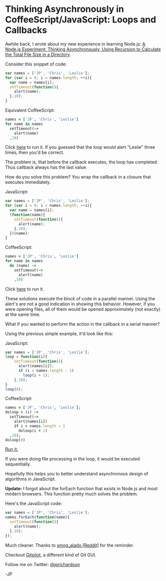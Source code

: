 <!--
author: JP
publish: Thu May 24 2012 18:19:20 GMT-0500 (CDT)
status: publish
type: post
link: https://procbits.wordpress.com/2012/05/24/thinking-asynchronously-in-coffeescriptjavascript-loops-and-callbacks/
tags: CoffeeScript, JavaScript
slug: 2012/05/24/thinking-asynchronously-in-coffeescriptjavascript-loops-and-callbacks
-->

Thinking Asynchronously in CoffeeScript/JavaScript: Loops and Callbacks
=======================================================================

Awhile back, I wrote about my new experience in learning Node.js: [A
Node.js Experiment: Thinking Asynchronously, Using Recursion to
Calculate the Total File Size in a
Directory](http://procbits.com/2011/10/29/a-node-js-experiment-thinking-asynchronously-recursion-calculate-file-size-directory/).

Consider this snippet of code:

```javascript
var names = ['JP', 'Chris', 'Leslie'];
for (var i = 0; i < names.length; ++i){
  var name = names[i];
  setTimeout(function(){
    alert(name);              
  },10);
}​
```

Equivalent CoffeeScript:

```ruby
names = ['JP', 'Chris', 'Leslie']
for name in names
  setTimeout(->
    alert(name)
  ,10)
```

Click
[here](http://coffeescript.org/#try:names%20%3D%20%5B'JP'%2C%20'Chris'%2C%20'Leslie'%5D%0Afor%20name%20in%20names%0A%20%20setTimeout(-%3E%0A%20%20%20%20alert(name)%0A%20%20%2C10))
to run it. If you guessed that the loop would alert "Leslie" three
times, then you'd be correct.

The problem is, that before the callback executes, the loop has
completed. Thus callback always has the last value.

How do you solve this problem? You wrap the callback in a closure that
executes immediately.

JavaScript:

```javascript
var names = ['JP', 'Chris', 'Leslie'];
for (var i = 0; i < names.length; ++i){
  var name = names[i];
  (function(name){
    setTimeout(function(){
      alert(name);              
    },10);
  })(name);
}​
```

CoffeeScript:

```ruby
names = ['JP', 'Chris', 'Leslie']
for name in names
  do (name) ->
    setTimeout(->
      alert(name)
    ,10)
```

Click
[here](http://coffeescript.org/#try:names%20%3D%20%5B'JP'%2C%20'Chris'%2C%20'Leslie'%5D%0Afor%20name%20in%20names%0A%20%20do%20(name)%20-%3E%0A%20%20%20%20setTimeout(-%3E%0A%20%20%20%20%20%20alert(name)%0A%20%20%20%20%2C10))
to run it.

These solutions execute the block of code in a parallel manner. Using
the alert's are not a good indication in showing this behavior. However,
if you were opening files, all of them would be opened approximately
(not exactly) at the same time.

What if you wanted to perform the action in the callback in a serial
manner?

Using the previous simple example, it'd look like this:

JavaScript:

```javascript
var names = ['JP', 'Chris', 'Leslie'];
loop = function(i){
    setTimeout(function(){
      alert(names[i]);
      if (i < names.length - 1)
        loop(i + 1);       
    },10);
}
loop(0);
```

CoffeeScript:

```ruby
names = ['JP', 'Chris', 'Leslie'];
doloop = (i) ->
  setTimeout(->
    alert(names[i])
    if i < names.length - 1
      doloop(i + 1)       
  ,10);
doloop(0)
```

[Run
it.](http://coffeescript.org/#try:names%20%3D%20%5B'JP'%2C%20'Chris'%2C%20'Leslie'%5D%3B%0Adoloop%20%3D%20(i)%20-%3E%0A%20%20setTimeout(-%3E%0A%20%20%20%20alert(names%5Bi%5D)%0A%20%20%20%20if%20i%20%3C%20names.length%20-%201%0A%20%20%20%20%20%20doloop(i%20%2B%201)%20%20%20%20%20%20%20%0A%20%20%2C10)%3B%0Adoloop(0))

If you were doing file processing in the loop, it would be executed
sequentially.

Hopefully this helps you to better understand asynchronous design of
algorithms in JavaScript.

**Update:** I forgot about the forEach function that exists in Node.js
and most modern browsers. This function pretty much solves the problem.

Here's the JavaScript code:

```javascript
var names = ['JP', 'Chris', 'Leslie'];
names.forEach(function(name){
  setTimeout(function(){
    alert(name);              
  },10);
}​);
```

Much cleaner. Thanks to [smog\_alado
[Reddit]](http://www.reddit.com/r/programming/comments/u34ed/thinking_asynchronously_in_coffeescriptjavascript/c4ryifw)
for the reminder.

Checkout [Gitpilot](http://gitpilot.com), a different kind of Git GUI.

Follow me on Twitter: [@jprichardson](http://twitter.com/jprichardson)

-JP
